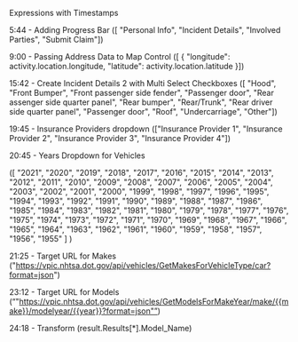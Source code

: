 Expressions with Timestamps

5:44 - Adding Progress Bar
([  "Personal Info",  "Incident Details",  "Involved Parties",  "Submit Claim"])

9:00 - Passing Address Data to Map Control
([  {    "longitude":      activity.location.longitude,    "latitude":      activity.location.latitude  }])

15:42 - Create Incident Details 2 with Multi Select Checkboxes
([  "Hood",  "Front Bumper",  "Front passenger side fender",  "Passenger door",  "Rear assenger side quarter panel",  "Rear bumper",  "Rear/Trunk",  "Rear driver side quarter panel",  "Passenger door",  "Roof",  "Undercarriage",  "Other"])

19:45 - Insurance Providers dropdown
(["Insurance Provider 1", "Insurance Provider 2", "Insurance Provider 3", "Insurance Provider 4"])

20:45 - Years Dropdown for Vehicles

([
  "2021",
  "2020",
  "2019",
  "2018",
  "2017",
  "2016",
  "2015",
  "2014",
  "2013",
  "2012",
  "2011",
  "2010",
  "2009",
  "2008",
  "2007",
  "2006",
  "2005",
  "2004",
  "2003",
  "2002",
  "2001",
  "2000",
  "1999",
  "1998",
  "1997",
  "1996",
  "1995",
  "1994",
  "1993",
  "1992",
  "1991",
  "1990",
  "1989",
  "1988",
  "1987",
  "1986",
  "1985",
  "1984",
  "1983",
  "1982",
  "1981",
  "1980",
  "1979",
  "1978",
  "1977",
  "1976",
  "1975",
  "1974",
  "1973",
  "1972",
  "1971",
  "1970",
  "1969",
  "1968",
  "1967",
  "1966",
  "1965",
  "1964",
  "1963",
  "1962",
  "1961",
  "1960",
  "1959",
  "1958",
  "1957",
  "1956",
  "1955"
]
)

21:25 - Target URL for Makes
("https://vpic.nhtsa.dot.gov/api/vehicles/GetMakesForVehicleType/car?format=json")

23:12 - Target URL for Models
(“"https://vpic.nhtsa.dot.gov/api/vehicles/GetModelsForMakeYear/make/{{make}}/modelyear/{{year}}?format=json"”)

24:18 - Transform
(result.Results[*].Model_Name)
